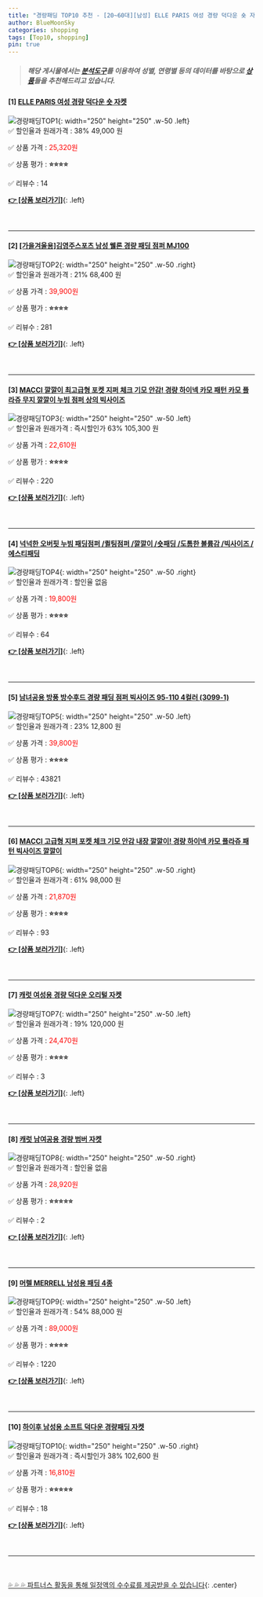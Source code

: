 ```yaml
---
title: "경량패딩 TOP10 추천 - [20~60대][남성] ELLE PARIS 여성 경량 덕다운 숏 자켓"
author: BlueMoonSky
categories: shopping
tags: [Top10, shopping]
pin: true
---
```


> ##### 해당 게시물에서는 [**분석도구**](https://itemscout.io/)를 이용하여 **성별**, **연령별** 등의 데이터를 바탕으로 [**상품**](https://link.coupang.com/a/baae76)들을 추천해드리고 있습니다.

#### [1] [ELLE PARIS 여성 경량 덕다운 숏 자켓](https://link.coupang.com/re/AFFSDP?lptag=AF5964186&subid=bluemoonsky6999&pageKey=6673869287&traceid=V0-153&itemId=15364398208&vendorItemId=82584581221)
![경량패딩TOP1](https://thumbnail7.coupangcdn.com/thumbnails/remote/230x230ex/image/retail/images/8485207648201602-26076caa-87f3-4729-86fa-7dad75c18e2f.jpg){: width="250" height="250" .w-50 .left}
<br>
✅ 할인율과 원래가격 : 38%  49,000   원

✅ 상품 가격 : <span style="color:red"> 25,320원 </span>

✅ 상품 평가 : **⭐⭐⭐⭐**

✅ 리뷰수 : 14

[**👉  [상품 보러가기]**](https://link.coupang.com/re/AFFSDP?lptag=AF5964186&subid=bluemoonsky6999&pageKey=6673869287&traceid=V0-153&itemId=15364398208&vendorItemId=82584581221){: .left}
<br>
<br>
<br>

***

#### [2] [[가을겨울용]김영주스포츠 남성 웰론 경량 패딩 점퍼 MJ100](https://link.coupang.com/re/AFFSDP?lptag=AF5964186&subid=bluemoonsky6999&pageKey=7494914965&traceid=V0-153&itemId=19606674863&vendorItemId=87188211605)
![경량패딩TOP2](https://thumbnail10.coupangcdn.com/thumbnails/remote/230x230ex/image/vendor_inventory/109c/3bc1051eb506551de64b0df8a5103a7ad62c5a0acd5e5069aff7dc832498.jpg){: width="250" height="250" .w-50 .right}
<br>
✅ 할인율과 원래가격 : 21%  68,400   원

✅ 상품 가격 : <span style="color:red"> 39,900원 </span>

✅ 상품 평가 : **⭐⭐⭐⭐**

✅ 리뷰수 : 281

[**👉  [상품 보러가기]**](https://link.coupang.com/re/AFFSDP?lptag=AF5964186&subid=bluemoonsky6999&pageKey=7494914965&traceid=V0-153&itemId=19606674863&vendorItemId=87188211605){: .left}
<br>
<br>
<br>

***

#### [3] [MACCI 깔깔이 최고급형 포켓 지퍼 체크 기모 안감! 경량 하이넥 카모 패턴 카모 플라쥬 무지 깔깔이 누빔 점퍼 상의 빅사이즈](https://link.coupang.com/re/AFFSDP?lptag=AF5964186&subid=bluemoonsky6999&pageKey=7469645325&traceid=V0-153&itemId=19488470541&vendorItemId=5534820528)
![경량패딩TOP3](https://thumbnail8.coupangcdn.com/thumbnails/remote/230x230ex/image/vendor_inventory/7b71/dc8d74fc237b8dc85b1499f5c95c3d53be49eed9ebdb9d937315eb8a1271.jpg){: width="250" height="250" .w-50 .left}
<br>
✅ 할인율과 원래가격 : 즉시할인가 63%  105,300   원

✅ 상품 가격 : <span style="color:red"> 22,610원 </span>

✅ 상품 평가 : **⭐⭐⭐⭐**

✅ 리뷰수 : 220

[**👉  [상품 보러가기]**](https://link.coupang.com/re/AFFSDP?lptag=AF5964186&subid=bluemoonsky6999&pageKey=7469645325&traceid=V0-153&itemId=19488470541&vendorItemId=5534820528){: .left}
<br>
<br>
<br>

***

#### [4] [넉넉한 오버핏 누빔 패딩점퍼 /퀼팅점퍼 /깔깔이 /숏패딩 /도톰한 볼륨감 /빅사이즈 /에스티패딩](https://link.coupang.com/re/AFFSDP?lptag=AF5964186&subid=bluemoonsky6999&pageKey=6976519692&traceid=V0-153&itemId=17029922358&vendorItemId=83466937956)
![경량패딩TOP4](https://thumbnail7.coupangcdn.com/thumbnails/remote/230x230ex/image/vendor_inventory/ff0e/3325d412543c498de0ea710cf263090aeac252f134b5a88aea6d8d992b62.jpg){: width="250" height="250" .w-50 .right}
<br>
✅ 할인율과 원래가격 : 할인율 없음

✅ 상품 가격 : <span style="color:red"> 19,800원 </span>

✅ 상품 평가 : **⭐⭐⭐⭐**

✅ 리뷰수 : 64

[**👉  [상품 보러가기]**](https://link.coupang.com/re/AFFSDP?lptag=AF5964186&subid=bluemoonsky6999&pageKey=6976519692&traceid=V0-153&itemId=17029922358&vendorItemId=83466937956){: .left}
<br>
<br>
<br>

***

#### [5] [남녀공용 방풍 방수후드 경량 패딩 점퍼 빅사이즈 95-110 4컬러 (3099-1)](https://link.coupang.com/re/AFFSDP?lptag=AF5964186&subid=bluemoonsky6999&pageKey=6868223155&traceid=V0-153&itemId=16421778701&vendorItemId=71504652079)
![경량패딩TOP5](https://thumbnail8.coupangcdn.com/thumbnails/remote/230x230ex/image/vendor_inventory/fc0c/6b8ea3d89f6b32e2a4f68a7d6976d49ecd0f149c852988bc0e39c10875db.png){: width="250" height="250" .w-50 .left}
<br>
✅ 할인율과 원래가격 : 23%  12,800   원

✅ 상품 가격 : <span style="color:red"> 39,800원 </span>

✅ 상품 평가 : **⭐⭐⭐⭐**

✅ 리뷰수 : 43821

[**👉  [상품 보러가기]**](https://link.coupang.com/re/AFFSDP?lptag=AF5964186&subid=bluemoonsky6999&pageKey=6868223155&traceid=V0-153&itemId=16421778701&vendorItemId=71504652079){: .left}
<br>
<br>
<br>

***

#### [6] [MACCI 고급형 지퍼 포켓 체크 기모 안감 내장 깔깔이! 경량 하이넥 카모 플라쥬 패턴 빅사이즈 깔깔이](https://link.coupang.com/re/AFFSDP?lptag=AF5964186&subid=bluemoonsky6999&pageKey=323025646&traceid=V0-153&itemId=15930861524&vendorItemId=83137919886)
![경량패딩TOP6](https://thumbnail6.coupangcdn.com/thumbnails/remote/230x230ex/image/vendor_inventory/14b5/3c12514c16e959bcb3db946d829058ab804b8166ee1b69e28468f65e38ee.jpg){: width="250" height="250" .w-50 .right}
<br>
✅ 할인율과 원래가격 : 61%  98,000   원

✅ 상품 가격 : <span style="color:red"> 21,870원 </span>

✅ 상품 평가 : **⭐⭐⭐⭐**

✅ 리뷰수 : 93

[**👉  [상품 보러가기]**](https://link.coupang.com/re/AFFSDP?lptag=AF5964186&subid=bluemoonsky6999&pageKey=323025646&traceid=V0-153&itemId=15930861524&vendorItemId=83137919886){: .left}
<br>
<br>
<br>

***

#### [7] [캐럿 여성용 경량 덕다운 오리털 자켓](https://link.coupang.com/re/AFFSDP?lptag=AF5964186&subid=bluemoonsky6999&pageKey=6059623179&traceid=V0-153&itemId=11136432287&vendorItemId=78414929918)
![경량패딩TOP7](https://thumbnail10.coupangcdn.com/thumbnails/remote/230x230ex/image/retail/images/7598188672585429-36834081-4dd5-4feb-88e1-dc0d79f81338.jpg){: width="250" height="250" .w-50 .left}
<br>
✅ 할인율과 원래가격 : 19%  120,000   원

✅ 상품 가격 : <span style="color:red"> 24,470원 </span>

✅ 상품 평가 : **⭐⭐⭐⭐**

✅ 리뷰수 : 3

[**👉  [상품 보러가기]**](https://link.coupang.com/re/AFFSDP?lptag=AF5964186&subid=bluemoonsky6999&pageKey=6059623179&traceid=V0-153&itemId=11136432287&vendorItemId=78414929918){: .left}
<br>
<br>
<br>

***

#### [8] [캐럿 남여공용 경량 범버 자켓](https://link.coupang.com/re/AFFSDP?lptag=AF5964186&subid=bluemoonsky6999&pageKey=2111546173&traceid=V0-153&itemId=9267525596&vendorItemId=76553067298)
![경량패딩TOP8](https://thumbnail6.coupangcdn.com/thumbnails/remote/230x230ex/image/retail/images/2465062941440274-e3a4a08b-29bb-47a0-83fc-c706d120c9fd.jpg){: width="250" height="250" .w-50 .right}
<br>
✅ 할인율과 원래가격 : 할인율 없음

✅ 상품 가격 : <span style="color:red"> 28,920원 </span>

✅ 상품 평가 : **⭐⭐⭐⭐⭐**

✅ 리뷰수 : 2

[**👉  [상품 보러가기]**](https://link.coupang.com/re/AFFSDP?lptag=AF5964186&subid=bluemoonsky6999&pageKey=2111546173&traceid=V0-153&itemId=9267525596&vendorItemId=76553067298){: .left}
<br>
<br>
<br>

***

#### [9] [머렐 MERRELL 남성용 패딩 4종](https://link.coupang.com/re/AFFSDP?lptag=AF5964186&subid=bluemoonsky6999&pageKey=7589668302&traceid=V0-153&itemId=20053127698&vendorItemId=87149311107)
![경량패딩TOP9](https://thumbnail8.coupangcdn.com/thumbnails/remote/230x230ex/image/vendor_inventory/651d/d6990f3d3cfb83e9f0892fb1f5371734dcff8d3394d916b76224406ed3e5.jpg){: width="250" height="250" .w-50 .left}
<br>
✅ 할인율과 원래가격 : 54%  88,000   원

✅ 상품 가격 : <span style="color:red"> 89,000원 </span>

✅ 상품 평가 : **⭐⭐⭐⭐**

✅ 리뷰수 : 1220

[**👉  [상품 보러가기]**](https://link.coupang.com/re/AFFSDP?lptag=AF5964186&subid=bluemoonsky6999&pageKey=7589668302&traceid=V0-153&itemId=20053127698&vendorItemId=87149311107){: .left}
<br>
<br>
<br>

***

#### [10] [하이후 남성용 소프트 덕다운 경량패딩 자켓](https://link.coupang.com/re/AFFSDP?lptag=AF5964186&subid=bluemoonsky6999&pageKey=6161881410&traceid=V0-153&itemId=11964134311&vendorItemId=79236701396)
![경량패딩TOP10](https://thumbnail7.coupangcdn.com/thumbnails/remote/230x230ex/image/rs_quotation_api/c7e1otmr/1b5bd5f5342d4c42a68a0623e6605f66.jpg){: width="250" height="250" .w-50 .right}
<br>
✅ 할인율과 원래가격 : 즉시할인가 38%  102,600   원

✅ 상품 가격 : <span style="color:red"> 16,810원 </span>

✅ 상품 평가 : **⭐⭐⭐⭐⭐**

✅ 리뷰수 : 18

[**👉  [상품 보러가기]**](https://link.coupang.com/re/AFFSDP?lptag=AF5964186&subid=bluemoonsky6999&pageKey=6161881410&traceid=V0-153&itemId=11964134311&vendorItemId=79236701396){: .left}
<br>
<br>
<br>

***
<br><br>[💦 💦 💦 파트너스 활동을 통해 일정액의 수수료를 제공받을 수 있습니다](https://link.coupang.com/a/baae76){: .center}